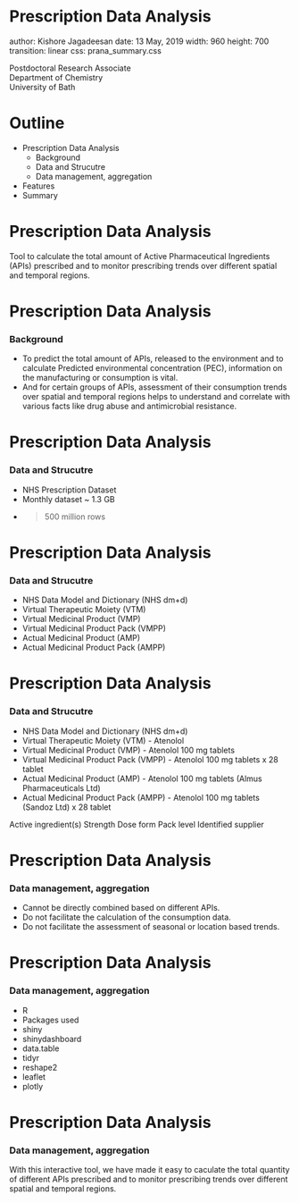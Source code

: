Prescription Data Analysis
===
author: Kishore Jagadeesan
date: 13 May, 2019
width: 960
height: 700
transition: linear
css: prana_summary.css

<!-- NOTE: Styling and external images may be missing --> 
<p>Postdoctoral Research Associate
  <br/>
  Department of Chemistry
  <br/>
  University of Bath
</p>

Outline
===
* Prescription Data Analysis
  * Background
  * Data and Strucutre
  * Data management, aggregation
* Features
* Summary

Prescription Data Analysis
===
Tool to calculate the total amount of Active Pharmaceutical Ingredients (APIs) prescribed and to monitor prescribing trends over different spatial and temporal regions.

Prescription Data Analysis
===

### Background

 * To predict the total amount of APIs, released to the environment and to calculate Predicted environmental concentration (PEC), information on the manufacturing or consumption is vital.
 * And for certain groups of APIs, assessment of their consumption trends over spatial and temporal regions helps to understand and correlate with various facts like drug abuse and antimicrobial resistance.
 
Prescription Data Analysis
===

### Data and Strucutre

 * NHS Prescription Dataset
  * Monthly dataset ~ 1.3 GB
  * > 500 million rows
  
Prescription Data Analysis
===

### Data and Strucutre

 * NHS Data Model and Dictionary (NHS dm+d)
  * Virtual Therapeutic Moiety (VTM)
  * Virtual Medicinal Product (VMP) 
  * Virtual Medicinal Product Pack (VMPP)
  * Actual Medicinal Product (AMP)
  * Actual Medicinal Product Pack (AMPP)

Prescription Data Analysis
===

### Data and Strucutre

 * NHS Data Model and Dictionary (NHS dm+d)
  * Virtual Therapeutic Moiety (VTM)      - Atenolol 
  * Virtual Medicinal Product (VMP)       - Atenolol 100 mg tablets 
  * Virtual Medicinal Product Pack (VMPP) - Atenolol 100 mg tablets x 28 tablet
  * Actual Medicinal Product (AMP)        - Atenolol 100 mg tablets (Almus Pharmaceuticals Ltd) 
  * Actual Medicinal Product Pack (AMPP)  - Atenolol 100 mg tablets (Sandoz Ltd) x 28 tablet

Active ingredient(s) Strength Dose form Pack level Identified supplier

Prescription Data Analysis
===

### Data management, aggregation

 * Cannot be directly combined based on different APIs.
 * Do not facilitate the calculation of the consumption data.
 * Do not facilitate the assessment of seasonal or location based trends.

Prescription Data Analysis
===

### Data management, aggregation

 * R
 * Packages used
  * shiny
  * shinydashboard
  * data.table
  * tidyr
  * reshape2
  * leaflet
  * plotly

Prescription Data Analysis
===

### Data management, aggregation

With this interactive tool, we have made it easy to caculate the total quantity of different APIs prescribed and to monitor prescribing trends over different spatial and temporal regions.
  
